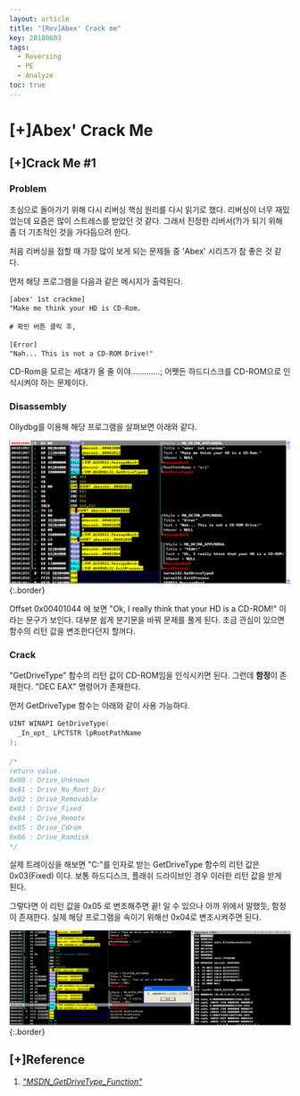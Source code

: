 ```yaml
---
layout: article
title: "[Rev]Abex' Crack me"
key: 20180603
tags:
  - Reversing
  - PE
  - Analyze
toc: true
---
```


# [+]Abex' Crack Me

<!--more-->

## [+]Crack Me #1

### Problem

초심으로 돌아가기 위해 다시 리버싱 핵심 원리를 다시 읽기로 했다. 리버싱이 너무 재밌었는데 요즘은 많이 스트레스를 받았던 것 같다. 그래서 진정한 리버서(?)가 되기 위해 좀 더 기초적인 것을 가다듬으려 한다.

처음 리버싱을 접할 때 가장 많이 보게 되는 문제들 중 'Abex' 시리즈가 참 좋은 것 같다.

먼저 해당 프로그램을 다음과 같은 메시지가 출력된다.

```
[abex' 1st crackme]
"Make me think your HD is CD-Rom.

# 확인 버튼 클릭 후,

[Error]
"Nah... This is not a CD-ROM Drive!"

```

CD-Rom을 모르는 세대가 올 줄 이야.............;
어쨋든 하드디스크를 CD-ROM으로 인식시켜야 하는 문제이다.



### Disassembly

Ollydbg를 이용해 해당 프로그램을 살펴보면 아래와 같다.

![abex](https://raw.githubusercontent.com/Shhoya/Shhoya.github.io/master/assets/images/task/abex1.png "Abex"){:.border}

Offset 0x00401044 에 보면 "Ok, I really think that your HD is a CD-ROM!" 이라는 문구가 보인다.
대부분 쉽게 분기문을 바꿔 문제를 풀게 된다. 조금 관심이 있으면 함수의 리턴 값을 변조한다던지 할꺼다.



### Crack

"GetDriveType" 함수의 리턴 값이 CD-ROM임을 인식시키면 된다. 그런데 **함정**이 존재한다.
"DEC EAX" 명령어가 존재한다.

먼저 GetDriveType 함수는 아래와 같이 사용 가능하다.

```C++
UINT WINAPI GetDriveType(
  _In_opt_ LPCTSTR lpRootPathName
);

/*
return value.
0x00 : Drive_Unknown
0x01 : Drive_No_Root_Dir
0x02 : Drive_Removable
0x03 : Drive_Fixed
0x04 : Drive_Remote
0x05 : Drive_Cdrom
0x06 : Drive_Ramdisk
*/
```

실제 트레이싱을 해보면 "C:\"를 인자로 받는 GetDriveType 함수의 리턴 값은 0x03(Fixed) 이다. 보통 하드디스크, 플래쉬 드라이브인 경우 이러한 리턴 값을 받게 된다.

그렇다면 이 리턴 값을 0x05 로 변조해주면 끝! 일 수 있으나 아까 위에서 말했듯, 함정이 존재한다.
실제 해당 프로그램을 속이기 위해선 0x04로 변조시켜주면 된다.

![abex](https://raw.githubusercontent.com/Shhoya/Shhoya.github.io/master/assets/images/task/abex1_1.png "Abex"){:.border}



## [+]Reference

1. <a href="https://msdn.microsoft.com/ko-kr/library/windows/desktop/aa364939(v=vs.85).aspx">*"MSDN_GetDriveType_Function"*</a>